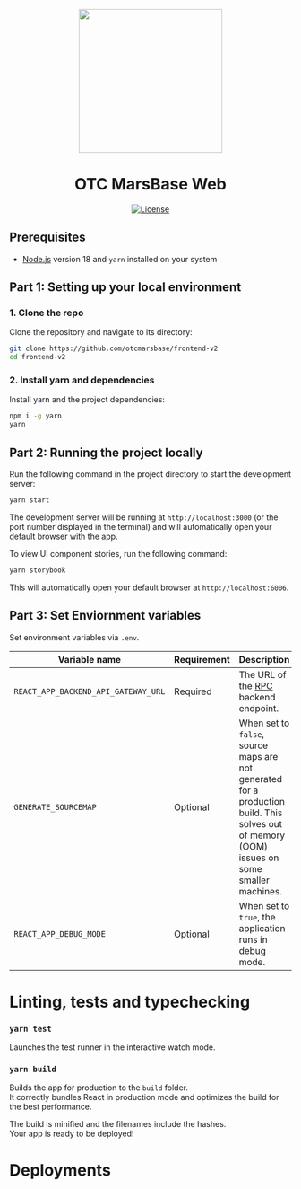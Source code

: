 <p align="center"><img src="https://desk.otcmarsbase.io/static/media/logo.35a2adb7b56d3431201a.png" width="256" /></p>

<h1 align="center">OTC MarsBase Web</h1>

<div align="center">
  <a href='https://github.com/dydxprotocol/v4-web/blob/main/LICENSE'>
    <img src='https://img.shields.io/badge/License-AGPL_v3-blue.svg' alt='License' />
  </a>
</div>

## Prerequisites

- [Node.js](https://nodejs.org/en/download/current) version 18 and `yarn` installed on your system

## Part 1: Setting up your local environment

### 1. Clone the repo

Clone the repository and navigate to its directory:

```bash
git clone https://github.com/otcmarsbase/frontend-v2
cd frontend-v2
```

### 2. Install yarn and dependencies

Install yarn and the project dependencies:

```bash
npm i -g yarn
yarn
```

## Part 2: Running the project locally

Run the following command in the project directory to start the development server:

```bash
yarn start
```

The development server will be running at `http://localhost:3000` (or the port number displayed in the terminal) and will automatically open your default browser with the app.

To view UI component stories, run the following command:

```bash
yarn storybook
```

This will automatically open your default browser at `http://localhost:6006`.

## Part 3: Set Enviornment variables

Set environment variables via `.env`.

| Variable name                       | Requirement | Description                                                                                                                                 | Default Value                       |
| ----------------------------------- | ----------- | ------------------------------------------------------------------------------------------------------------------------------------------- | ----------------------------------- |
| `REACT_APP_BACKEND_API_GATEWAY_URL` | Required    | The URL of the [RPC](https://www.w3.org/History/1992/nfs_dxcern_mirror/rpc/doc/Introduction/WhatIs.html) backend endpoint.                  | https://dev-api.otcmarsbase.io/rpc/ |
| `GENERATE_SOURCEMAP`                | Optional    | When set to `false`, source maps are not generated for a production build. This solves out of memory (OOM) issues on some smaller machines. | true                                |
| `REACT_APP_DEBUG_MODE`              | Optional    | When set to `true`, the application runs in debug mode.                                                                                     | false                               |

# Linting, tests and typechecking
### `yarn test`

Launches the test runner in the interactive watch mode.

### `yarn build`

Builds the app for production to the `build` folder.\
It correctly bundles React in production mode and optimizes the build for the best performance.

The build is minified and the filenames include the hashes.\
Your app is ready to be deployed!

# Deployments

